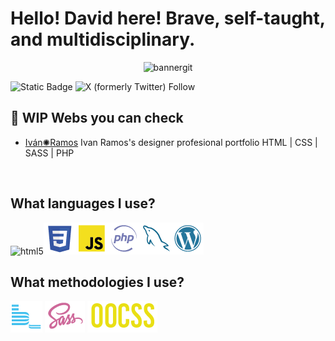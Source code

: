 
# Hello! David here! Brave, self-taught, and multidisciplinary.
</div>
<div align="center">
<img src="https://i.ibb.co/wQKYGtV/bannergit.png" alt="bannergit" border="0">
</div>

  
![Static Badge](https://img.shields.io/badge/code_with_me-%23FAEA27) ![X (formerly Twitter) Follow](https://img.shields.io/twitter/follow/dangelrubio)
&nbsp;
## 🔧 WIP Webs you can check
- [Iván✺Ramos](https://ivaneferamos.previaweb.com) Ivan Ramos's designer profesional portfolio HTML | CSS | SASS | PHP 

&nbsp;
## What languages I use?
![html5](https://github.com/dangelrubio/dangelrubio/blob/main/img/HTML%.png)![css3](https://github.com/dangelrubio/dangelrubio/blob/main/img/CSS3.png)![JavaScript](https://github.com/dangelrubio/dangelrubio/blob/main/img/JS.png)![PHP](https://github.com/dangelrubio/dangelrubio/blob/main/img/PHP.png)![MySQL](https://github.com/dangelrubio/dangelrubio/blob/main/img/MySQL.png)![WordPress Core](https://github.com/dangelrubio/dangelrubio/blob/main/img/WordPress.png)
## What methodologies I use? 
![bem](https://github.com/dangelrubio/dangelrubio/blob/main/img/bem.png) ![sass](https://github.com/dangelrubio/dangelrubio/blob/main/img/sass.png) ![oocss](https://github.com/dangelrubio/dangelrubio/blob/main/img/oocss.png)
